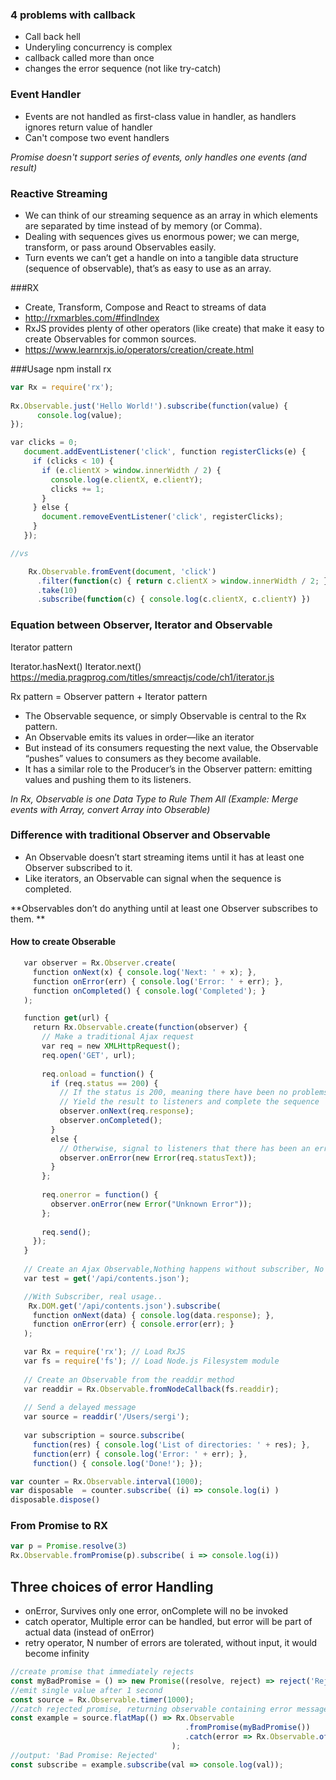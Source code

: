 ### 4 problems with callback
* Call back hell
* Underyling concurrency is complex
* callback called more than once
* changes the error sequence (not like try-catch)

### Event Handler
* Events are not handled as first-class value in handler, as handlers ignores return value of handler
* Can't compose two event handlers

*Promise doesn't support series of events, only handles one events (and result)*

### Reactive Streaming
* We can think of our streaming sequence as an array in which elements are separated by time instead of by memory (or Comma). 
* Dealing with sequences gives us enormous power; we can merge, transform, or pass around Observables easily. 
* Turn events we can’t get a handle on into a tangible data structure  (sequence of observable), that’s as easy to use as an array.


###RX
* Create, Transform, Compose and React to streams of data
* http://rxmarbles.com/#findIndex
*  RxJS provides plenty of other operators (like create) that make it easy to create Observables for common sources.
* https://www.learnrxjs.io/operators/creation/create.html

###Usage
npm install rx

```Javascript
var Rx = require(​'rx'​);
    
Rx.Observable.just(​'Hello World!'​).subscribe(​function​(value) {
      console.log(value);
});
```



```Javascript
var​ clicks = 0;
​   document.addEventListener(​'click'​, ​function​ registerClicks(e) {
​     ​if​ (clicks < 10) {
​       ​if​ (e.clientX > window.innerWidth / 2) {
​         console.log(e.clientX, e.clientY);
​         clicks += 1;
​       }
​     } ​else​ {
​       document.removeEventListener(​'click'​, registerClicks);
​     }
​   });

//vs

    Rx.Observable.fromEvent(document, 'click')
      .filter(function(c) { return c.clientX > window.innerWidth / 2; })
      .take(10)
      .subscribe(function(c) { console.log(c.clientX, c.clientY) })

```

### Equation between Observer, Iterator and Observable
Iterator pattern

Iterator.hasNext()
Iterator.next()
https://media.pragprog.com/titles/smreactjs/code/ch1/iterator.js

  
Rx pattern = Observer pattern + Iterator pattern

* The Observable sequence, or simply Observable is central to the Rx pattern. 
* An Observable emits its values in order—like an iterator
* But instead of its consumers requesting the next value, the Observable “pushes” values to consumers as they become available. 
* It has a similar role to the Producer’s in the Observer pattern: emitting values and pushing them to its listeners.

*In Rx, Observable is one Data Type to Rule Them All  (Example: Merge events with Array, convert Array into Obserable)*


### Difference with traditional Observer and Observable

* An Observable doesn’t start streaming items until it has at least one Observer subscribed to it.
* Like iterators, an Observable can signal when the sequence is completed.

**Observables don’t do anything until at least one Observer subscribes to them. **


#### How to create Obserable
```Javascript
​   ​var​ observer = Rx.Observer.create(
​     ​function​ onNext(x) { console.log(​'Next: '​ + x); },
​     ​function​ onError(err) { console.log(​'Error: '​ + err); },
​     ​function​ onCompleted() { console.log(​'Completed'​); }
​   );
```

```Javascript
​   ​function​ get(url) {
​     ​return​ Rx.Observable.create(​function​(observer) {
​       ​// Make a traditional Ajax request​
​       ​var​ req = ​new​ XMLHttpRequest();
​       req.open(​'GET'​, url);
​   
​       req.onload = ​function​() {
​         ​if​ (req.status == 200) {
​           ​// If the status is 200, meaning there have been no problems,​
​           ​// Yield the result to listeners and complete the sequence​
​           observer.onNext(req.response);
​           observer.onCompleted();
​         }
​         ​else​ {
​           ​// Otherwise, signal to listeners that there has been an error​
​           observer.onError(​new​ Error(req.statusText));
​         }
​       };
​   
​       req.onerror = ​function​() {
​         observer.onError(​new​ Error(​"Unknown Error"​));
​       };
​   
​       req.send();
​     });
​   }
​   
​   ​// Create an Ajax Observable​,Nothing happens without subscriber, No request sent to remote server
​   ​var​ test = get(​'/api/contents.json'​);

​​   ​//With Subscriber, real usage..
    Rx.DOM.get(​'/api/contents.json'​).subscribe(
​     ​function​ onNext(data) { console.log(data.response); },
​     ​function​ onError(err) { console.error(err); }
​   );
```

```Javascript
​   ​var​ Rx = require(​'rx'​); ​// Load RxJS​
​   ​var​ fs = require(​'fs'​); ​// Load Node.js Filesystem module​
​   
​   ​// Create an Observable from the readdir method​
​   ​var​ readdir = Rx.Observable.fromNodeCallback(fs.readdir);
​   
​   ​// Send a delayed message​
​   ​var​ source = readdir(​'/Users/sergi'​);
​   
​   ​var​ subscription = source.subscribe(
​     ​function​(res) { console.log(​'List of directories: '​ + res); },
​     ​function​(err) { console.log(​'Error: '​ + err); },
​     ​function​() { console.log(​'Done!'​); });
```

```Javascript
var counter = Rx.Observable.interval(1000);
var disposable  = counter.subscribe( (i) => console.log(i) )
disposable.dispose()
````

### From Promise to RX
```Javascript
var p = Promise.resolve(3)
Rx.Observable.fromPromise(p).subscribe( i => console.log(i))
```

## Three choices of error Handling
* onError, Survives only one error, onComplete will no be invoked
* catch operator,  Multiple error can be handled, but error will be part of actual data (instead of onError)
* retry operator, N number of errors are tolerated, without input, it would become infinity

```Javascript
//create promise that immediately rejects
const myBadPromise = () => new Promise((resolve, reject) => reject('Rejected!'));
//emit single value after 1 second
const source = Rx.Observable.timer(1000);
//catch rejected promise, returning observable containing error message
const example = source.flatMap(() => Rx.Observable
                                       .fromPromise(myBadPromise())
                                       .catch(error => Rx.Observable.of(`Bad Promise: ${error}`))
                                    );
//output: 'Bad Promise: Rejected'
const subscribe = example.subscribe(val => console.log(val));
```